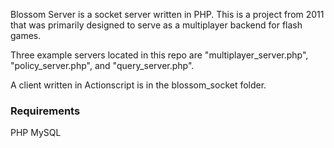Blossom Server is a socket server written in PHP. This is a project from 2011 that was primarily designed to serve as a multiplayer backend for flash games.

Three example servers located in this repo are "multiplayer_server.php", "policy_server.php", and "query_server.php".

A client written in Actionscript is in the blossom_socket folder.

### Requirements
PHP
MySQL